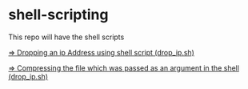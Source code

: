 # shell-scripting
This repo will have the shell scripts


<a href="drop_ip.sh"> => Dropping an ip Address using shell script (drop_ip.sh) </a>  

<a href="compress_file.sh"> => Compressing the file which was passed as an argument in the shell (drop_ip.sh) </a>  
